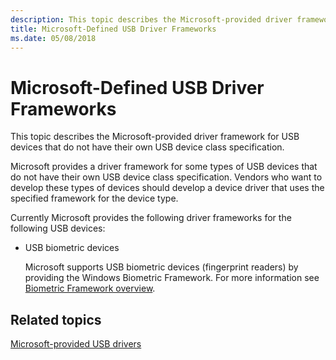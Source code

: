 ```yaml
---
description: This topic describes the Microsoft-provided driver framework for USB devices that do not have their own USB device class specification.
title: Microsoft-Defined USB Driver Frameworks
ms.date: 05/08/2018
---
```


# Microsoft-Defined USB Driver Frameworks


This topic describes the Microsoft-provided driver framework for USB devices that do not have their own USB device class specification.

Microsoft provides a driver framework for some types of USB devices that do not have their own USB device class specification. Vendors who want to develop these types of devices should develop a device driver that uses the specified framework for the device type.

Currently Microsoft provides the following driver frameworks for the following USB devices:

-   USB biometric devices

    Microsoft supports USB biometric devices (fingerprint readers) by providing the Windows Biometric Framework. For more information see [Biometric Framework overview](/windows/desktop/SecBioMet/biometric-framework-overview).

## Related topics
[Microsoft-provided USB drivers](system-supplied-usb-drivers.md)
